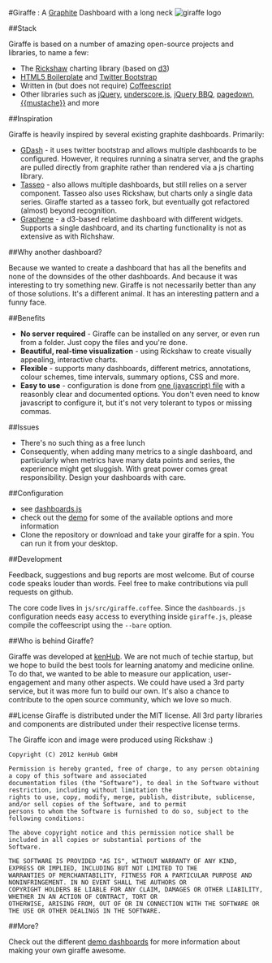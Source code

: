 #Giraffe : A [Graphite](http://graphite.wikidot.com) Dashboard with a long neck ![giraffe logo](https://raw.github.com/kenhub/giraffe/master/img/giraffe.png)

##Stack

Giraffe is based on a number of amazing open-source projects and libraries, to name a few:

* The [Rickshaw](http://code.shutterstock.com/rickshaw/) charting library (based on [d3](http://mbostock.github.com/d3/))
* [HTML5 Boilerplate](http://html5boilerplate.com/) and [Twitter Bootstrap](https://github.com/twitter/bootstrap)
* Written in (but does not require) [Coffeescript](http://coffeescript.org)
* Other libraries such as [jQuery](http://jquery.com), [underscore.js](http://underscorejs.org), [jQuery BBQ](http://benalman.com/projects/jquery-bbq-plugin/), [pagedown](), [{{mustache}}](https://github.com/janl/mustache.js/) and more

##Inspiration

Giraffe is heavily inspired by several existing graphite dashboards. Primarily:

* [GDash](https://github.com/ripienaar/gdash) - it uses twitter bootstrap and allows multiple dashboards to be configured. However, it requires running a sinatra server, and the graphs are pulled directly from graphite rather than rendered via a js charting library.
* [Tasseo](https://github.com/obfuscurity/tasseo) - also allows multiple dashboards, but still relies on a server component. Tasseo also uses Rickshaw, but charts only a single data series. Giraffe started as a tasseo fork, but eventually got refactored (almost) beyond recognition.
* [Graphene](https://github.com/jondot/graphene) - a d3-based relatime dashboard with different widgets. Supports a single dashboard, and its charting functionality is not as extensive as with Richshaw.

##Why another dashboard?

Because we wanted to create a dashboard that has all the benefits and none of the downsides of the other dashboards. And because it was interesting to try something new. Giraffe is not necessarily better than any of those solutions. It's a different animal. It has an interesting pattern and a funny face.

##Benefits

* **No server required** - Giraffe can be installed on any server, or even run from a folder. Just copy the files and you're done.
* **Beautiful, real-time visualization** - using Rickshaw to create visually appealing, interactive charts.
* **Flexible** - supports many dashboards, different metrics, annotations, colour schemes, time intervals, summary options, CSS and more.
* **Easy to use** - configuration is done from [one (javascript) file](https://github.com/kenhub/giraffe/blob/master/dashboards.js) with a reasonbly clear and documented options. You
  don't even need to know javascript to configure it, but it's not very tolerant to typos or missing commas.

##Issues

* There's no such thing as a free lunch
* Consequently, when adding many metrics to a single dashboard, and particularly when metrics have many data points and
  series, the experience might get sluggish. With great power comes great responsibility. Design your dashboards with care.

##Configuration

* see [dashboards.js](https://github.com/kenhub/giraffe/blob/master/dashboards.js)
* check out the [demo](http://kenhub.github.com/giraffe/) for some of the available options and more information
* Clone the repository or download and take your giraffe for a spin. You can run it from your desktop.

##Development

Feedback, suggestions and bug reports are most welcome. But of course code speaks louder than words. Feel free to make
contributions via pull requests on github.

The core code lives in `js/src/giraffe.coffee`.
Since the `dashboards.js` configuration needs easy access to everything inside `giraffe.js`, please compile the coffeescript
using the `--bare` option.

##Who is behind Giraffe?

Giraffe was developed at [kenHub](https://www.kenhub.com). We are not much of techie startup, but we hope to build the
best tools for learning anatomy and medicine online. To do that, we wanted to be able to measure our application,
user-engagement and many other aspects. We could have used a 3rd party service, but it was more fun to build our own.
It's also a chance to contribute to the open source community, which we love so much.

##License
Giraffe is distributed under the MIT license. All 3rd party libraries and components are distributed under their
respective license terms.

The Giraffe icon and image were produced using Rickshaw :)

```
Copyright (C) 2012 kenHub GmbH

Permission is hereby granted, free of charge, to any person obtaining a copy of this software and associated
documentation files (the "Software"), to deal in the Software without restriction, including without limitation the
rights to use, copy, modify, merge, publish, distribute, sublicense, and/or sell copies of the Software, and to permit
persons to whom the Software is furnished to do so, subject to the following conditions:

The above copyright notice and this permission notice shall be included in all copies or substantial portions of the
Software.

THE SOFTWARE IS PROVIDED "AS IS", WITHOUT WARRANTY OF ANY KIND, EXPRESS OR IMPLIED, INCLUDING BUT NOT LIMITED TO THE
WARRANTIES OF MERCHANTABILITY, FITNESS FOR A PARTICULAR PURPOSE AND NONINFRINGEMENT. IN NO EVENT SHALL THE AUTHORS OR
COPYRIGHT HOLDERS BE LIABLE FOR ANY CLAIM, DAMAGES OR OTHER LIABILITY, WHETHER IN AN ACTION OF CONTRACT, TORT OR
OTHERWISE, ARISING FROM, OUT OF OR IN CONNECTION WITH THE SOFTWARE OR THE USE OR OTHER DEALINGS IN THE SOFTWARE.
```

##More?

Check out the different [demo dashboards](http://kenhub.github.com/giraffe/) for more information about making your own giraffe awesome.
